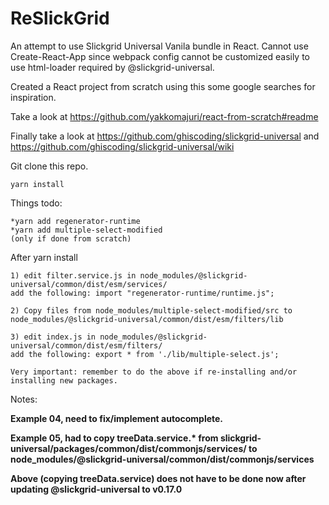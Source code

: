 # ReSlickGrid

An attempt to use Slickgrid Universal Vanila bundle in React.
Cannot use Create-React-App since webpack config cannot be customized easily to use html-loader required by @slickgrid-universal.

Created a React project from scratch using this some google searches for inspiration. 

Take a look at https://github.com/yakkomajuri/react-from-scratch#readme

Finally take a look at https://github.com/ghiscoding/slickgrid-universal and
https://github.com/ghiscoding/slickgrid-universal/wiki

Git clone this repo.

    yarn install


Things todo:

    *yarn add regenerator-runtime
    *yarn add multiple-select-modified
    (only if done from scratch)

After yarn install

    1) edit filter.service.js in node_modules/@slickgrid-universal/common/dist/esm/services/
    add the following: import "regenerator-runtime/runtime.js";

    2) Copy files from node_modules/multiple-select-modified/src to node_modules/@slickgrid-universal/common/dist/esm/filters/lib

    3) edit index.js in node_modules/@slickgrid-universal/common/dist/esm/filters/
    add the following: export * from './lib/multiple-select.js';

    Very important: remember to do the above if re-installing and/or installing new packages.

Notes:

**Example 04, need to fix/implement autocomplete.**

**Example 05, had to copy treeData.service.\* from slickgrid-universal/packages/common/dist/commonjs/services/ to node_modules/@slickgrid-universal/common/dist/commonjs/services** 

**Above (copying treeData.service) does not have to be done now after updating @slickgrid-universal to v0.17.0**

